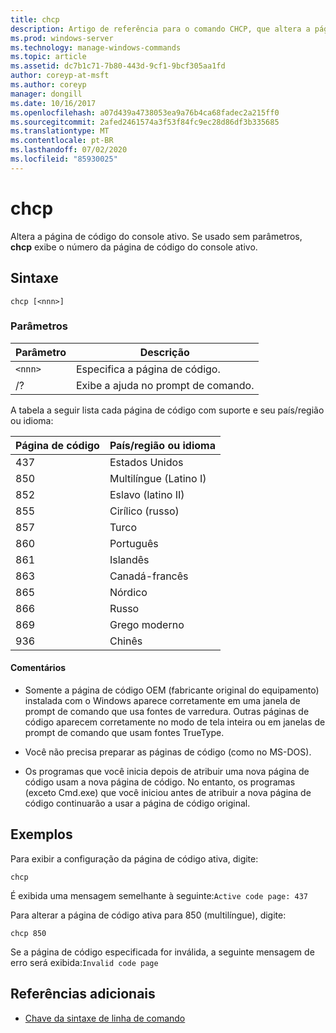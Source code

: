 ```yaml
---
title: chcp
description: Artigo de referência para o comando CHCP, que altera a página de código ativa do console.
ms.prod: windows-server
ms.technology: manage-windows-commands
ms.topic: article
ms.assetid: dc7b1c71-7b80-443d-9cf1-9bcf305aa1fd
author: coreyp-at-msft
ms.author: coreyp
manager: dongill
ms.date: 10/16/2017
ms.openlocfilehash: a07d439a4738053ea9a76b4ca68fadec2a215ff0
ms.sourcegitcommit: 2afed2461574a3f53f84fc9ec28d86df3b335685
ms.translationtype: MT
ms.contentlocale: pt-BR
ms.lasthandoff: 07/02/2020
ms.locfileid: "85930025"
---
```

# <a name="chcp"></a>chcp

Altera a página de código do console ativo. Se usado sem parâmetros, **chcp** exibe o número da página de código do console ativo.

## <a name="syntax"></a>Sintaxe

```
chcp [<nnn>]
```

### <a name="parameters"></a>Parâmetros

| Parâmetro | Descrição |
| --------- | ----------- |
| `<nnn>` | Especifica a página de código. |
| /? | Exibe a ajuda no prompt de comando. |

A tabela a seguir lista cada página de código com suporte e seu país/região ou idioma:

| Página de código | País/região ou idioma |
| --------- | -------------------------- |
| 437 | Estados Unidos |
| 850 | Multilíngue (Latino I) |
| 852 | Eslavo (latino II) |
| 855 | Cirílico (russo) |
| 857 | Turco |
| 860 | Português |
| 861 | Islandês |
| 863 | Canadá-francês |
| 865 | Nórdico |
| 866 | Russo |
| 869 | Grego moderno |
| 936 | Chinês |

#### <a name="remarks"></a>Comentários

- Somente a página de código OEM (fabricante original do equipamento) instalada com o Windows aparece corretamente em uma janela de prompt de comando que usa fontes de varredura. Outras páginas de código aparecem corretamente no modo de tela inteira ou em janelas de prompt de comando que usam fontes TrueType.

- Você não precisa preparar as páginas de código (como no MS-DOS).

- Os programas que você inicia depois de atribuir uma nova página de código usam a nova página de código. No entanto, os programas (exceto Cmd.exe) que você iniciou antes de atribuir a nova página de código continuarão a usar a página de código original.

## <a name="examples"></a>Exemplos

Para exibir a configuração da página de código ativa, digite:

```
chcp
```

É exibida uma mensagem semelhante à seguinte:`Active code page: 437`

Para alterar a página de código ativa para 850 (multilíngue), digite:

```
chcp 850
```

Se a página de código especificada for inválida, a seguinte mensagem de erro será exibida:`Invalid code page`

## <a name="additional-references"></a>Referências adicionais

- [Chave da sintaxe de linha de comando](command-line-syntax-key.md)
